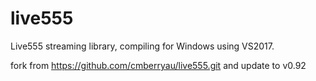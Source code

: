 # live555
Live555 streaming library, compiling for Windows using VS2017.

fork from https://github.com/cmberryau/live555.git and update to v0.92
